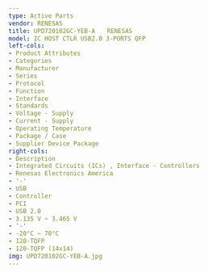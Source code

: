 ```yaml
---
type: Active Parts
vendor: RENESAS
title: UPD720102GC-YEB-A　　RENESAS
model: IC HOST CTLR USB2.0 3-PORTS QFP
left-cols:
- Product Attributes
- Categories
- Manufacturer
- Series
- Protocol
- Function
- Interface
- Standards
- Voltage - Supply
- Current - Supply
- Operating Temperature
- Package / Case
- Supplier Device Package
right-cols:
- Description
- Integrated Circuits (ICs) , Interface - Controllers
- Renesas Electronics America
- '-'
- USB
- Controller
- PCI
- USB 2.0
- 3.135 V ~ 3.465 V
- '-'
- -20°C ~ 70°C
- 120-TQFP
- 120-TQFP (14x14)
img: UPD720102GC-YEB-A.jpg
---
```

